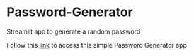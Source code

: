 # Password-Generator
Streamlit app to generate a random password

Follow this [link](https://share.streamlit.io/jlifferth/password-generator/main/main.py) to access this simple Password Generator app
